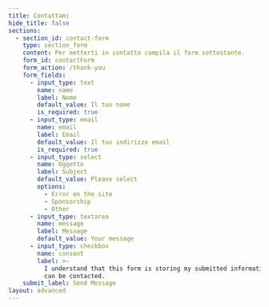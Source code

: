 ```yaml
---
title: Contattami
hide_title: false
sections:
  - section_id: contact-form
    type: section_form
    content: Per metterti in contatto compila il form sottostante.
    form_id: contactForm
    form_action: /thank-you
    form_fields:
      - input_type: text
        name: name
        label: Nome
        default_value: Il tuo nome
        is_required: true
      - input_type: email
        name: email
        label: Email
        default_value: Il tuo indirizzo email
        is_required: true
      - input_type: select
        name: Oggetto
        label: Subject
        default_value: Please select
        options:
          - Error on the site
          - Sponsorship
          - Other
      - input_type: textarea
        name: message
        label: Message
        default_value: Your message
      - input_type: checkbox
        name: consent
        label: >-
          I understand that this form is storing my submitted information so I
          can be contacted.
    submit_label: Send Message
layout: advanced
---
```

